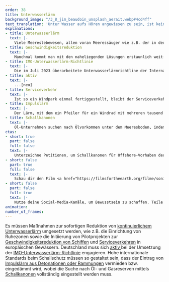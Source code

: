 ```yaml
---
order: 38
title: Unterwasserlärm
background_image: "/3_8_jim_beaudoin_unsplash_aerait.webp#4cd4ff"
text_translation: 'Unter Wasser aufs Hören angewiesen zu sein, ist kein Spaß. Schiffe brettern durch deinen Lebensraum, Militärs machen Übungen, wenn du gerade besondere Ruhe für deine Neugeborenen brauchst, Windräder werden ohrenbetäubend in den Boden gerammt und nach Öl- und Gasvorkommen wird mit Schallkanonen gesucht, die so laut sind, dass sie dich umbringen können.'
explanations:
- title: Unterwasserlärm
  text: |-
    Viele Meereslebewesen, allen voran Meeressäuger wie z.B. der in der Zentralen Ostsee vom Aussterben bedrohte Schweinswal, orientieren sich über akustische Signale. Für uns Menschen wäre das, als ob wir mit den Ohren sähen. Umgeben von kontinuierlichem <span class="expander"><span class="trigger">Höllenlärm</span><span class="info">eine anschauliche Darstellung der komplexen, den ganzen Globus umspannenden Auswirkungen von Unterwasserlärm zeigt der Film <a href="https://www.ifaw.org/uk/action/sonic-sea-feature-film" target="_blank">Sonic Sea</a> von IFAW</span></span> verlören wir die Orientierung, den Kontakt zu unserem Nachwuchs, unseren möglichen Partner:innen und unserer Community, und wir würden verhungern, weil wir unsere Nahrung nicht mehr aufspüren könnten.
- title: Geschwindigkeitsreduktion
  text: |-
    Manchmal kommt man mit den naheliegenden Lösungen erstaunlich weit: Ein <span class="sidenote"><cite class="icon-link_external"><a href="https://www.ifaw.org/de/press-releases/fahrtgeschwindigkeiten-schifffahrt-co2-laerm-schadstoff-effekt" target="_blank" rel="noopener">Tempo raus: Kurs auf gesunde Meere / IFAW</a></cite><span>Tempolimit</span></span> für Schiffe auf drei Viertel der Maximalgeschwindigkeit des jeweiligen Schiffstyps könnte den gefährlichen Motorenlärm unter See maßgeblich vermindern - und obendrein den Ausstoß von CO2 und die Luftverschmutzung durch Schwefeloxide, Stickoxide und Ruß um ein Zehntel reduzieren. Für diese Maßnahme braucht es keine aufwändige Technologie, es entstehen jenseits der Verlängerung der <span class="expander"><span class="trigger">Fahrtzeit</span><span class="info">der im übrigen eine Ersparnis durch geringeren Treibstoffverbrauch gegenübersteht</span></span> keine Kosten, und Behörden könnten die Umsetzung einer solchen Maßnahme leicht kontrollieren.
- title: IMO-Unterwasserlärm-Richtlinie
  text: |-
    Die im Juli 2023 überarbeitete Unterwasserlärmrichtline der Internationalen Seeschifffahrtsorganisation <span class="expander"><span class="trigger">(IMO)</span><span class="info">International Maritime Organisation, eine Sonderorganisation der UNO</span></span> enthält neue, konsequentere Empfehlungen für die Reduktion von Unterwasserlärm, und das ist schön und gut. Allerdings ist die Umsetzung nach wie vor <span class="sidenote"><cite class="icon-link_external"><a href="https://www.oceancare.org/stories_and_news/80-sitzung-umweltausschusses/" target="_blank" rel="noopener">"80. Sitzung des IMO-Umweltausschusses beendet" / OceanCare</a></cite><span>freiwillig</span></span>. Die Unterwasserlärmrichtlinie enthält solche Handlungsempfehlungen schon seit 2014. Umgesetzt worden sind sie bisher nur von einer überaus kleinen Zahl von Regierungen - nämlich: Null.
- title: aktiv
  text: |-
    ...[neu]
- title: Serviceverkehr
  text: |-
    Ist so ein Windpark einmal fertiggestellt, bleibt der Serviceverkehr, der über viele Jahre mit großer Geschwindigkeit (und entsprechender Lautstärke) zwischen den Windrädern und der Küste hin- und herrauscht, nicht selten durch Naturschutzgebiete. Es gibt derzeit keine Möglichkeit, diesen Lärm ganz zu verhindern. Aber durchaus einige, ihn deutlich zu vermindern: Konsequente Geschwindigkeits- und Frequenzbegrenzungen sowie möglichst schonende Routen für die Service-Schiffe.
- title: Impulslärm
  text: |-
    Der Lärm, mit dem ein Pfeiler für ein Windrad mit mehreren tausend Schlägen eines hydraulischen Hammers in den Meeresboden gerammt wird, ist infernalisch. Unter Wasser lässt es sich nicht allzu gut gucken, das hat die Evolution gemerkt und daher weite Teile der Meereslebewesen so ausgestattet, dass sie sich akustisch orientieren - allen voran Meeressäuger wie die bei uns einzige heimische Walart, der <span class="sidenote"><cite class="icon-link_external"><a href="https://youtu.be/k44EjX9jQSM?si=YNumGX1i4Q-dPTzH" target="_blank" rel="noopener">Schweinswale in Dänemark - Verhaltensanalyse / WDC</a></cite><span>Schweinswal.</span></span> Diese Lebewesen<span class="sidenote"><cite class="icon-link_external"><a href="https://www.nabu.de/natur-und-landschaft/meere/offshore-windparks/12138.html" target="_blank" rel="noopener">Zu viel Lärm im Meer / NABU</a></cite><span> leiden</span></span> massiv unter diesem Krach, mit bis zu tödlichen Folgen. Es gibt derzeit keine Möglichkeit, ihn ganz zu verhindern. Aber durchaus<span class="sidenote"><cite class="icon-link_external"><a href="https://www.ascobans.org/sites/default/files/document/ascobans_mop9_inf6.2.6c_noise-mitigation-construction-offshore-wind-turbines.pdf" target="_blank" rel="noopener">Noise Mitigation for the Construction of Increasingly Large Offshore Wind Turbines / ASCOBANS</a></cite><span> einige</span></span>, ihn deutlich zu vermindern. Zum Beispiel<span class="expander"><span class="trigger"> Blasenschleier</span><span class="info">ein löchriger Schlauch auf dem Meeresgrund rund um den Pfeiler, aus dem Luftblasen blubbern und die so einen Vorhang bilden, der Teile des Schalls verschluckt</span></span> und <span class="expander"><span class="trigger">Hüllrohre </span><span class="info">die über den zu rammenden Pfeiler gestülpt werden und zur Schallisolierung beim Hämmern dienen</span></span> für die Baustellen. Zusätzlich zum Windrad-Baulärm und noch weniger bekannt: Unterwasser-Sprengungen im Rahmen von Räumungen von Minen und Munitionsresten aus vergangenen Kriegen gehören zu den lautesten Schallquellen im Meer und sind insbesondere für Wale und Delfine eine tödliche Gefahr; hier gilt es, alternative Bergungsverfahren zu entwickeln, die ohne die <span class="sidenote"><cite class="icon-link_external"><a href="https://www.nabu.de/natur-und-landschaft/meere/lebensraum-meer/gefahren/27276.html" target="_blank" rel="noopener">Tödliches Erbe: Munition im Meer / NABU</a></cite><span>Zerstörung</span></span> von Leben und Lebensräumen im Umkreis von vielen Kilometern auskommen.
- title: Schallkanonen
  text: |-
    Öl-Unternehmen suchen nach Ölvorkommen unter dem Meeresboden, indem sie, klar, naheliegend, mit riesigen <span class="sidenote"><cite class="icon-link_external"><a href="https://www.arcticwwf.org/the-circle/stories/infographic-underwater-noise/" target="_blank" rel="noopener">Infographic: Underwater noise / WWF</a></cite><span>Druckluftkanonen</span></span> Krach ins Meer schießen - alle 10 Sekunden, 24 Stunden am Tag, oft über Wochen oder gar Monate. Technisch funktioniert das so ähnlich wie bei den Fledermäusen: Die Echos werden aufgefangen und ausgelesen und geben Aufschluss über die Beschaffenheit des Untergrunds. Nur, dass der Lärm hochhausgroßen Fledermäusen entspricht, sich nicht auf den Ultraschallbereich beschränkt und über 4000 Kilometer weit reichen kann. Weil dieser Schall in der Frequenz den Rufen von Meeressäugern gleicht, kann er die Kommunikation der Tiere untereinander und die Wahrnehmung anderer Geräuschsignale aus der Umgebung <span class="sidenote"><cite class="icon-link_external"><a href="https://www.umweltbundesamt.de/themen/nachhaltigkeit-strategien-internationales/antarktis/das-umweltbundesamt-die-antarktis/unterwasserlaerm/airguns-der-unterschaetzte-stoerfaktor#storender-unterwasserschall" target="_blank" rel="noopener">Airguns - der unterschätzte Störfaktor / Umweltbundesamt</a></cite><span>stören</span></span>, die beispielsweise für Wale wichtig sind, um Nahrung oder paarungswillige Artgenossen zu finden.
ctas:
- short: true
  part: false
  full: false
  text: |-
    Unterzeichne Petitionen, um Schallkanonen für Offshore-Vorhaben der Ölindustrie zu verbieten, zum Beispiel diese <a href="https://greenpeace.at/petitionen/wale-argentinien/" target="_blank">hier</a>.
- short: false
  part: true
  full: false
  text: |-
    Schau dir den Film <a href="https://filmsfortheearth.org/filme/sonic-sea/" target="_blank">Sonic Sea</a> an.
- short: false
  part: false
  full: true
  text: |-
    Nutze deine Social-Media-Kanäle, um Bewusstsein zu schaffen. Teile Artikel, Videos und Bilder über die negativen Auswirkungen von Schallkanonen.
animation:
number_of_frames:
---
```

Es müssen Maßnahmen zur sofortigen Reduktion von [kontinuierlichem Unterwasserlärm](# "Unterwasserlärm") umgesetzt werden, wie z.B. die Einrichtung von Ruhezonen sowie die Initiierung von Pilotprojekten zur[ Geschwindigkeitsreduktion von Schiffen](# "Geschwindigkeitsreduktion") und [Serviceverkehren](# "Serviceverkehr") in europäischen Gewässern. Deutschland muss sich [aktiv ](# "aktiv")bei der Umsetzung der [IMO-Unterwasserlärm-Richtlinie](# "IMO-Unterwasserlärm-Richtlinie") engagieren. Hohe internationale Standards beim Schallschutz müssen so gestaltet sein, dass der Eintrag von [Impulslärm aus Detonationen oder Rammungen](# "Impulslärm") vermieden bzw. eingedämmt wird, wobei die Suche nach Öl- und Gasreserven mittels [Schallkanonen](# "Schallkanonen") vollständig eingestellt werden muss.
